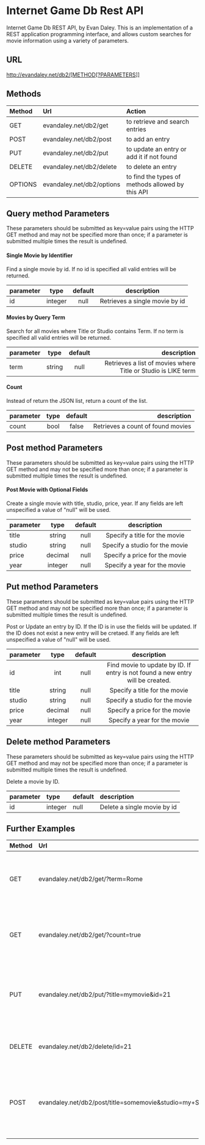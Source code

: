 # Internet Game Db Rest API

Internet Game Db REST API, by Evan Daley. This is an implementation of a REST application programming interface, and allows custom searches for movie information using a variety of parameters. 

## URL 

http://evandaley.net/db2/[METHOD[?PARAMETERS]]

## Methods

| Method        | Url           | Action      |
| :------------- |:-------------| :-----|
| GET      | evandaley.net/db2/get | to retrieve and search entries |
| POST      | evandaley.net/db2/post | to add an entry |
| PUT      | evandaley.net/db2/put | to update an entry or add it if not found |
| DELETE      | evandaley.net/db2/delete | to delete an entry |
| OPTIONS      | evandaley.net/db2/options | to find the types of methods allowed by this API |

## Query method Parameters
These parameters should be submitted as key=value pairs using the HTTP GET method and may not be specified more than once; if a parameter is submitted multiple times the result is undefined. 

#### Single Movie by Identifier

Find a single movie by id. If no id is specified all valid entries will be returned.

| parameter        | type           |   default    |  description  |
| ------------- |:-------------:|:-------------:| :-----:|
| id      | integer | null | Retrieves a single movie by id |

#### Movies by Query Term
Search for all movies where Title or Studio contains Term. If no term is specified all valid entries will be returned. 

| parameter        | type           |   default    |  description  |
| ------------- |:-------------:|:-------------:| -----:|
| term     | string | null | Retrieves a list of movies where Title or Studio is LIKE term |

#### Count
Instead of return the JSON list, return a count of the list. 

| parameter        | type           |   default    |  description  |
| ------------- |:-------------:|:-------------:| -----:|
| count     | bool | false | Retrieves a count of found movies |

## Post method Parameters
These parameters should be submitted as key=value pairs using the HTTP GET method and may not be specified more than once; if a parameter is submitted multiple times the result is undefined. 

#### Post Movie with Optional Fields

Create a single movie with title, studio, price, year. If any fields are left unspecified a value of "null" will be used.

| parameter        | type           |   default    |  description  |
| ------------- |:-------------:|:-------------:| :-----:|
| title      | string | null | Specify a title for the movie |
| studio      | string | null | Specify a studio for the movie |
| price      | decimal | null | Specify a price for the movie |
| year      | integer | null | Specify a year for the movie |

## Put method Parameters
These parameters should be submitted as key=value pairs using the HTTP GET method and may not be specified more than once; if a parameter is submitted multiple times the result is undefined. 

Post or Update an entry by ID. If the ID is in use the fields will be updated. If the ID does not exist a new entry will be cretaed. If any fields are left unspecified a value of "null" will be used.

| parameter        | type           |   default    |  description  |
| ------------- |:-------------:|:-------------:| :-----:|
| id      | int | null | Find movie to update by ID. If entry is not found a new entry will be created. |
| title      | string | null | Specify a title for the movie |
| studio      | string | null | Specify a studio for the movie |
| price      | decimal | null | Specify a price for the movie |
| year      | integer | null | Specify a year for the movie |

## Delete method Parameters
These parameters should be submitted as key=value pairs using the HTTP GET method and may not be specified more than once; if a parameter is submitted multiple times the result is undefined. 

Delete a movie by ID. 

| parameter        | type           |   default    |  description  |
| :------------- |:-------------|:-------------| :-----|
| id      | integer | null | Delete a single movie by id |

## Further Examples
| Method        | Url           | Action  |
| :------------- |:-------------| :-----|
| GET     | evandaley.net/db2/get/?term=Rome      |   Searches for movies with 'Rome' in their title or studio |
| GET | evandaley.net/db2/get/?count=true      |    Searches for all movies and returns the count of result |
| PUT | evandaley.net/db2/put/?title=mymovie&id=21      |    Updates movie with id=21 if it exists. Otherwise creates the movie |
| DELETE | evandaley.net/db2/delete/id=21      |    Delete movie with id=21 if it exists |
| POST | evandaley.net/db2/post/title=somemovie&studio=my+Studio&price=10     |    Create "some movie" with price=10 and Studio = "My Studio. |
